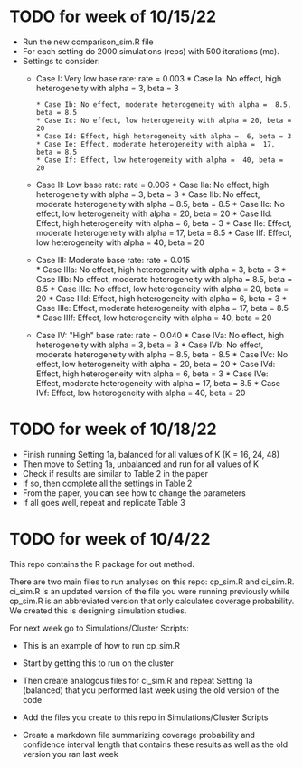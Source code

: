 # TODO for week of 10/15/22

* Run the new comparison_sim.R file
* For each setting do 2000 simulations (reps) with 500 iterations (mc).
* Settings to consider:
  * Case I: Very low base rate: rate = 0.003
        * Case Ia: No effect, high heterogeneity with alpha =  3, beta = 3
        
        * Case Ib: No effect, moderate heterogeneity with alpha =  8.5, beta = 8.5
        * Case Ic: No effect, low heterogeneity with alpha = 20, beta = 20
        * Case Id: Effect, high heterogeneity with alpha =  6, beta = 3
        * Case Ie: Effect, moderate heterogeneity with alpha =  17, beta = 8.5
        * Case If: Effect, low heterogeneity with alpha =  40, beta = 20
        
  * Case II: Low base rate: rate = 0.006
        * Case IIa: No effect, high heterogeneity with alpha =  3, beta = 3
        * Case IIb: No effect, moderate heterogeneity with alpha =  8.5, beta = 8.5
        * Case IIc: No effect, low heterogeneity with alpha = 20, beta = 20
        * Case IId: Effect, high heterogeneity with alpha =  6, beta = 3
        * Case IIe: Effect, moderate heterogeneity with alpha =  17, beta = 8.5
        * Case IIf: Effect, low heterogeneity with alpha =  40, beta = 20
        
  * Case III: Moderate base rate: rate = 0.015  
        * Case IIIa: No effect, high heterogeneity with alpha =  3, beta = 3
        * Case IIIb: No effect, moderate heterogeneity with alpha =  8.5, beta = 8.5
        * Case IIIc: No effect, low heterogeneity with alpha = 20, beta = 20
        * Case IIId: Effect, high heterogeneity with alpha =  6, beta = 3
        * Case IIIe: Effect, moderate heterogeneity with alpha =  17, beta = 8.5
        * Case IIIf: Effect, low heterogeneity with alpha =  40, beta = 20
        
  * Case IV: "High" base rate: rate = 0.040 
        * Case IVa: No effect, high heterogeneity with alpha =  3, beta = 3
        * Case IVb: No effect, moderate heterogeneity with alpha =  8.5, beta = 8.5
        * Case IVc: No effect, low heterogeneity with alpha = 20, beta = 20
        * Case IVd: Effect, high heterogeneity with alpha =  6, beta = 3
        * Case IVe: Effect, moderate heterogeneity with alpha =  17, beta = 8.5
        * Case IVf: Effect, low heterogeneity with alpha =  40, beta = 20


# TODO for week of 10/18/22

* Finish running Setting 1a, balanced for all values of K (K = 16, 24, 48)
* Then move to Setting 1a, unbalanced and run for all values of K
* Check if results are similar to Table 2 in the paper
* If so, then complete all the settings in Table 2
* From the paper, you can see how to change the parameters
* If all goes well, repeat and replicate Table 3

# TODO for week of 10/4/22

This repo contains the R package for out method.

There are two main files to run analyses on this repo: cp_sim.R and ci_sim.R.  ci_sim.R is an updated version of the file you were running previously while cp_sim.R is an abbreviated version that only calculates coverage probability.  We created this is designing simulation studies.

For next week go to Simulations/Cluster Scripts:

* This is an example of how to run cp_sim.R 

* Start by getting this to run on the cluster

* Then create analogous files for ci_sim.R and repeat Setting 1a (balanced) that you performed last week using the old version of the code

* Add the files you create to this repo in Simulations/Cluster Scripts

* Create a markdown file summarizing coverage probability and confidence interval length that contains these results as well as the old version you ran last week

